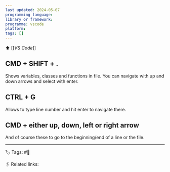 ```yaml
---
last updated: 2024-05-07
programming language: 
library or framework: 
programme: vscode
platform: 
tags: []
---
```

⬆ [[_VS Code_]]

## CMD + SHIFT + . 
Shows variables, classes and functions in file. You can navigate with up and down arrows and select with enter.

## CTRL + G
Allows to type line number and hit enter to navigate there.

## CMD + either up, down, left or right arrow
And of course these to go to the beginning/end of a line or the file.

---
🏷 Tags:  #🌱

🖇 Related links:
